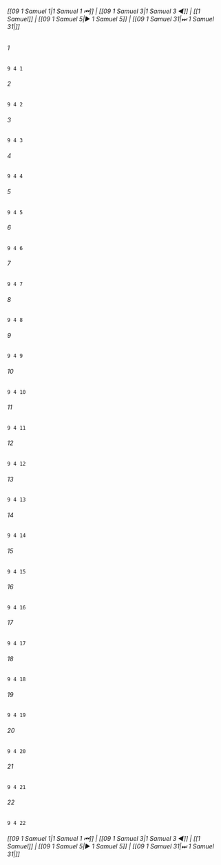 
###### [[09 1 Samuel 1|1 Samuel 1 ⏮]] | [[09 1 Samuel 3|1 Samuel 3 ◀]] | [[1 Samuel]] | [[09 1 Samuel 5|▶ 1 Samuel 5]] | [[09 1 Samuel 31|⏭ 1 Samuel 31|]]

###### 1
``` verse
9 4 1 
```
###### 2
``` verse
9 4 2 
```
###### 3
``` verse
9 4 3 
```
###### 4
``` verse
9 4 4 
```
###### 5
``` verse
9 4 5 
```
###### 6
``` verse
9 4 6 
```
###### 7
``` verse
9 4 7 
```
###### 8
``` verse
9 4 8 
```
###### 9
``` verse
9 4 9 
```
###### 10
``` verse
9 4 10 
```
###### 11
``` verse
9 4 11 
```
###### 12
``` verse
9 4 12 
```
###### 13
``` verse
9 4 13 
```
###### 14
``` verse
9 4 14 
```
###### 15
``` verse
9 4 15 
```
###### 16
``` verse
9 4 16 
```
###### 17
``` verse
9 4 17 
```
###### 18
``` verse
9 4 18 
```
###### 19
``` verse
9 4 19 
```
###### 20
``` verse
9 4 20 
```
###### 21
``` verse
9 4 21 
```
###### 22
``` verse
9 4 22 
```

###### [[09 1 Samuel 1|1 Samuel 1 ⏮]] | [[09 1 Samuel 3|1 Samuel 3 ◀]] | [[1 Samuel]] | [[09 1 Samuel 5|▶ 1 Samuel 5]] | [[09 1 Samuel 31|⏭ 1 Samuel 31|]]

